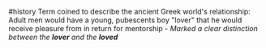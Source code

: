 #history 
Term coined to describe the ancient Greek world's relationship:
	Adult men would have a young, pubescents boy "lover" that he would receive pleasure from in return for mentorship - *Marked a clear distinction between the **lover** and the **loved***